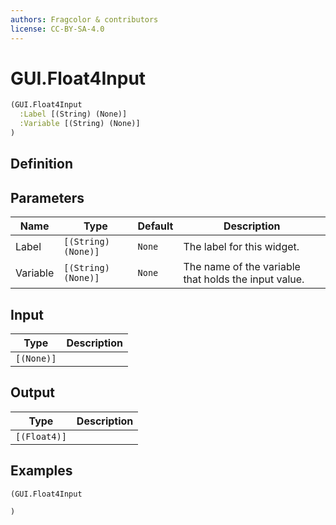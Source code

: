 ```yaml
---
authors: Fragcolor & contributors
license: CC-BY-SA-4.0
---
```



# GUI.Float4Input

```clojure
(GUI.Float4Input
  :Label [(String) (None)]
  :Variable [(String) (None)]
)
```


## Definition




## Parameters

| Name | Type | Default | Description |
|------|------|---------|-------------|
| Label | `[(String) (None)]` | `None` | The label for this widget. |
| Variable | `[(String) (None)]` | `None` | The name of the variable that holds the input value. |


## Input

| Type | Description |
|------|-------------|
| `[(None)]` |  |


## Output

| Type | Description |
|------|-------------|
| `[(Float4)]` |  |


## Examples

```clojure
(GUI.Float4Input

)
```
